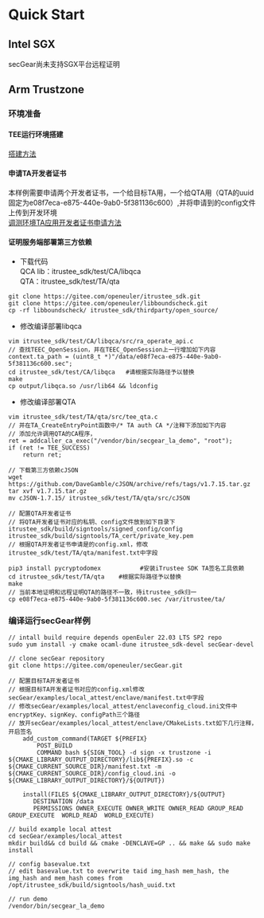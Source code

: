 # Quick Start
## Intel SGX
secGear尚未支持SGX平台远程证明

## Arm Trustzone
### 环境准备
#### TEE运行环境搭建
[搭建方法](https://www.hikunpeng.com/document/detail/zh/kunpengcctrustzone/fg-tz/kunpengtrustzone_04_0007.html)
#### 申请TA开发者证书
本样例需要申请两个开发者证书，一个给目标TA用，一个给QTA用（QTA的uuid固定为e08f7eca-e875-440e-9ab0-5f381136c600）,并将申请到的config文件上传到开发环境  
[调测环境TA应用开发者证书申请方法](https://www.hikunpeng.com/document/detail/zh/kunpengcctrustzone/fg-tz/kunpengtrustzone_04_0009.html)

#### 证明服务端部署第三方依赖
- 下载代码   
QCA lib：itrustee_sdk/test/CA/libqca    
QTA：itrustee_sdk/test/TA/qta
```
git clone https://gitee.com/openeuler/itrustee_sdk.git
git clone https://gitee.com/openeuler/libboundscheck.git
cp -rf libboundscheck/ itrustee_sdk/thirdparty/open_source/
```
- 修改编译部署libqca

```
vim itrustee_sdk/test/CA/libqca/src/ra_operate_api.c
// 查找TEEC_OpenSession，并在TEEC_OpenSession上一行增加如下内容
context.ta_path = (uint8_t *)"/data/e08f7eca-e875-440e-9ab0-5f381136c600.sec";
cd itrustee_sdk/test/CA/libqca   #请根据实际路径予以替换
make
cp output/libqca.so /usr/lib64 && ldconfig
```
- 修改编译部署QTA

```
vim itrustee_sdk/test/TA/qta/src/tee_qta.c
// 并在TA_CreateEntryPoint函数中/* TA auth CA */注释下添加如下内容
// 添加允许调用QTA的CA程序，
ret = addcaller_ca_exec("/vendor/bin/secgear_la_demo", "root");
if (ret != TEE_SUCCESS)
    return ret;

// 下载第三方依赖cJSON
wget https://github.com/DaveGamble/cJSON/archive/refs/tags/v1.7.15.tar.gz
tar xvf v1.7.15.tar.gz 
mv cJSON-1.7.15/ itrustee_sdk/test/TA/qta/src/cJSON

// 配置QTA开发者证书
// 将QTA开发者证书对应的私钥、config文件放到如下目录下
itrustee_sdk/build/signtools/signed_config/config
itrustee_sdk/build/signtools/TA_cert/private_key.pem
// 根据QTA开发者证书申请是的config.xml，修改itrustee_sdk/test/TA/qta/manifest.txt中字段

pip3 install pycryptodomex           #安装iTrustee SDK TA签名工具依赖
cd itrustee_sdk/test/TA/qta    #根据实际路径予以替换
make
// 当前本地证明和远程证明QTA的路径不一致，待itrustee_sdk归一
cp e08f7eca-e875-440e-9ab0-5f381136c600.sec /var/itrustee/ta/
```

### 编译运行secGear样例

```
// intall build require depends openEuler 22.03 LTS SP2 repo
sudo yum install -y cmake ocaml-dune itrustee_sdk-devel secGear-devel

// clone secGear repository
git clone https://gitee.com/openeuler/secGear.git

// 配置目标TA开发者证书
// 根据目标TA开发者证书对应的config.xml修改secGear/examples/local_attest/enclave/manifest.txt中字段    
// 修改secGear/examples/local_attest/enclaveconfig_cloud.ini文件中encryptKey、signKey、configPath三个路径    
// 放开secGear/examples/local_attest/enclave/CMakeLists.txt如下几行注释，开启签名
    add_custom_command(TARGET ${PREFIX}
   	    POST_BUILD
   	    COMMAND bash ${SIGN_TOOL} -d sign -x trustzone -i ${CMAKE_LIBRARY_OUTPUT_DIRECTORY}/lib${PREFIX}.so -c ${CMAKE_CURRENT_SOURCE_DIR}/manifest.txt -m ${CMAKE_CURRENT_SOURCE_DIR}/config_cloud.ini -o ${CMAKE_LIBRARY_OUTPUT_DIRECTORY}/${OUTPUT})

    install(FILES ${CMAKE_LIBRARY_OUTPUT_DIRECTORY}/${OUTPUT}
       DESTINATION /data
       PERMISSIONS OWNER_EXECUTE OWNER_WRITE OWNER_READ GROUP_READ GROUP_EXECUTE  WORLD_READ  WORLD_EXECUTE)

// build example local attest
cd secGear/examples/local_attest
mkdir build&& cd build && cmake -DENCLAVE=GP .. && make && sudo make install

// config basevalue.txt
// edit basevalue.txt to overwrite taid img_hash mem_hash, the img_hash and mem_hash comes from /opt/itrustee_sdk/build/signtools/hash_uuid.txt

// run demo
/vendor/bin/secgear_la_demo
```
